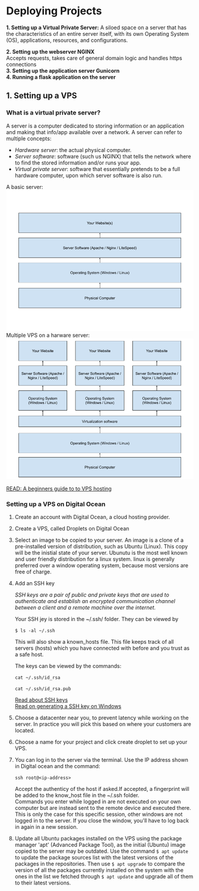 # Deploying Projects

**1. Setting up a Virtual Private Server:** 
A siloed space on a server that has the characteristics of an entire server itself, with its own Operating System (OS), applications, resources, and configurations.  

**2. Setting up the webserver NGINX**  
Accepts requests, takes care of general domain logic and handles https connections  
**3. Setting up the application server Gunicorn**  
**4. Running a flask application on the server**  
 



## 1. Setting up a VPS



### What is a virtual private server? 
A server is a computer dedicated to storing information or an application and making that info/app available over a network. A server can refer to multiple concepts:

- *Hardware server*: the actual physical computer.  
- *Server software*: software (such us NGINX) that tells the network where to find the stored information and/or runs your app. 
- *Virtual private server*: software that essentially pretends to be a full hardware computer, upon which server software is also run.

A basic server:
![A basic server](basic_server.png)
Multiple VPS on a harware server:
![vps](vps.png)

[READ: A beginners guide to to VPS hosting](https://www.websiteplanet.com/blog/what-is-vps-hosting/)

### Setting up a VPS on Digital Ocean
 1. Create an account with Digital Ocean, a cloud hosting provider. 
 2. Create a VPS, called Droplets on Digital Ocean
 3. Select an image to be copied to your server. An image is a clone of a pre-installed version of distribution, such as Ubuntu (Linux). This copy will be the inistial state of your server.  Ubunutu is the most well known and user friendly distribution for a linux system. linux is generally preferred over a window operating system, because most versions are free of charge. 


 4. Add an SSH key  
   
    *SSH keys are a pair of public and private keys that are used to authenticate and establish an encrypted communication channel between a client and a remote machine over the internet.*

    Your SSH jey is stored in the ~/.ssh/ folder. They can be viewed by 
    ```
    $ ls -al ~/.ssh
    ```  
    This will also show a known_hosts file. This file keeps track of all servers (hosts) which you have connected with before and you trust as a safe host. 

    The keys can be viewed by the commands:
    ```
    cat ~/.ssh/id_rsa
    ````

     ```
    cat ~/.ssh/id_rsa.pub
    ````

    [Read about SSH keys](https://dev.to/risafj/ssh-key-authentication-for-absolute-beginners-in-plain-english-2m3f)  
    [Read on generating a SSH key on Windows](https://www.howtogeek.com/762863/how-to-generate-ssh-keys-in-windows-10-and-windows-11/)

 5. Choose a datacenter near you, to prevent latency while working on the server. In practice you will pick this based on where your customers are located.
 6. Choose a name for your project and click create droplet to set up your VPS.

 7. You can log in to the server via the terminal. Use the IP address shown in Digital ocean and the command:  
    ```
    ssh root@<ip-address>
    ```

    Accept the authenticy of the host if asked.If accepted, a fingerprint will be added to the know_host file in the ~/.ssh folder.   
    Commands you enter while logged in are not executed on your own computer but are instead sent to the remote device and executed there. This is only the case for this specific session, other windows are not logged in to the server. If you close the window, you'll have to log back in again in a new session.

8. Update all Ubuntu packages installed on the VPS using the package manager 'apt' (Advanced Package Tool), as the initial (Ubuntu) image copied to the server may be outdated.  Use the command ```$ apt update``` to update the package sources list with the latest versions of the packages in the repositories. Then use ```$ apt upgrade``` to compare the version of all the packages currently installed on the system with the ones in the list we fetched through ```$ apt update``` and upgrade all of them to their latest versions.

 


